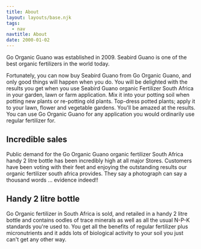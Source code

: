 ```yaml
---
title: About
layout: layouts/base.njk
tags:
  - nav
navtitle: About
date: 2000-01-02
---
```

Go Organic Guano was established in 2009. Seabird Guano is one of the best organic fertilizers in the world today.

Fortunately, you can now buy Seabird Guano from Go Organic Guano, and only good things will happen when you do. You will be delighted with the results you get when you use Seabird Guano organic Fertilizer South Africa in your garden, lawn or farm application. Mix it into your potting soil when potting new plants or re-potting old plants. Top-dress potted plants; apply it to your lawn, flower and vegetable gardens. You'll be amazed at the results. You can use Go Organic Guano for any application you would ordinarily use regular fertilizer for.

## Incredible sales

Public demand for the Go Organic Guano organic fertilizer South Africa handy 2 litre bottle has been incredibly high at all major Stores. Customers have been voting with their feet and enjoying the outstanding results our organic fertilizer south africa provides. They say a photograph can say a thousand words ... evidence indeed!!

## Handy 2 litre bottle

Go Organic fertilizer in South Africa is sold, and retailed in a handy 2 litre bottle and contains oodles of trace minerals as well as all the usual N-P-K standards you're used to. You get all the benefits of regular fertilizer plus micronutrients and it adds lots of biological activity to your soil you just can't get any other way.